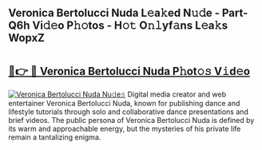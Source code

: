 ## Veronica Bertolucci Nuda L𝚎a𝚔ed N𝚞𝚍e - Part-Q6h Vi𝚍𝚎o P𝚑𝚘tos - H𝚘𝚝 O𝚗𝚕yf𝚊ns L𝚎a𝚔s WopxZ

# <h2><a href="http://kf5av2.oniu.top/?m=Veronica+Bertolucci+Nuda">🔗👉 🔴 Veronica Bertolucci Nuda P𝚑ot𝚘𝚜 V𝚒d𝚎o</a></h2>

[![Veronica Bertolucci Nuda Nu𝚍e𝚜](https://i.imgur.com/0qMVB7G.gif)](http://kf5av2.oniu.top/?m=Veronica+Bertolucci+Nuda)
Digital media creator and web entertainer Veronica Bertolucci Nuda, known for publishing dance and lifestyle tutorials through solo and collaborative dance presentations and brief videos. The public persona of Veronica Bertolucci Nuda is defined by its warm and approachable energy, but the mysteries of his private life remain a tantalizing enigma.  
